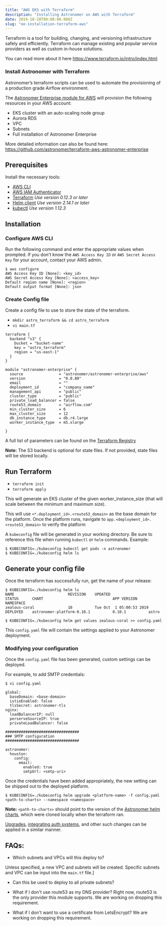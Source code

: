 ```yaml
---
title: "AWS EKS with Terraform"
description: "Installing Astronomer on AWS with Terraform"
date: 2019-10-28T00:00:00.000Z
slug: "ee-installation-terraform-aws"
---
```


Terraform is a tool for building, changing, and versioning infrastructure safely and efficiently. Terraform can manage existing and popular service providers as well as custom in-house solutions.

You can read more about it here https://www.terraform.io/intro/index.html

### Install Astronomer with Terraform

Astronomer’s terraform scripts can be used to automate the provisioning of a production grade Airflow environment.

The [Astronomer Enterprise module for AWS](https://registry.terraform.io/modules/astronomer/astronomer-enterprise/aws/0.0.80) will provision the following resources in your AWS account:
* EKS cluster with an auto-scaling node group
* Aurora RDS
* VPC
* Subnets
* Full installation of Astronomer Enterprise 

More detailed information can also be found here:
https://github.com/astronomer/terraform-aws-astronomer-enterprise

## Prerequisites

Install the necessary tools:

* [AWS CLI](https://docs.aws.amazon.com/cli/latest/userguide/cli-chap-install.html)
* [AWS IAM Authenticator](https://docs.aws.amazon.com/eks/latest/userguide/install-aws-iam-authenticator.html)
* [Terraform](https://www.terraform.io/downloads.html) *Use version 0.12.3 or later*
* [Helm client](https://github.com/helm/helm#install) *Use version 2.14.1 or later*
* [kubectl](https://kubernetes.io/docs/tasks/tools/install-kubectl/) *Use version 1.12.3*


## Installation

### Configure AWS CLI
Run the following command and enter the appropriate values when prompted. If you don't know the `AWS Access Key ID` or `AWS Secret Access Key` for your account, contact your AWS admin.

```
$ aws configure
AWS Access Key ID [None]: <key_id>
AWS Secret Access Key [None]: <access_key>
Default region name [None]: <region>
Default output format [None]: json
```

### Create Config file

Create a config file to use to store the state of the terraform.

* `mkdir astro_terraform && cd astro_terraform`
* `vi main.tf`

```
terraform {
  backend "s3" {
	bucket = "bucket-name"
	key	= "astro_terraform"
	region = "us-east-1"
  }
}

module "astronomer-enterprise" {
  source                = "astronomer/astronomer-enterprise/aws"
  version               = "0.0.80"
  email                 = ""
  deployment_id         = "company_name"
  management_api        = "public"
  cluster_type          = "public"
  private_load_balancer = false
  route53_domain        = "airflow.com"
  min_cluster_size      = 6
  max_cluster_size      = 12
  db_instance_type      = db.r4.large
  worker_instance_type  = m5.xlarge

}
```

A full list of parameters can be found on the [Terraform Registry](https://registry.terraform.io/modules/astronomer/astronomer-aws/aws/1.1.29)


**Note:** The S3 backend is optional for state files. If not provided, state files will be stored locally.

## Run Terraform
* `terraform init`
* `terraform apply`

This will generate an EKS cluster of the given worker_instance_size (that will scale between the minimum and maximum size).

This will use `<*.deployment_id>.<route53_domain>` as the base domain for the platform. Once the platform runs, navigate to `app.<deployment_id>.<route53_domain>` to verify the platform

A `kubeconfig` file will be generated in your working directory. Be sure to reference this file when running `kubectl` or `helm` commands. Example:
```
$ KUBECONFIG=./kubeconfig kubectl get pods -n astronomer
$ KUBECONFIG=./kubeconfig helm ls
```

## Generate your config file

Once the terraform has successfully run, get the name of your release:

```
$ KUBECONFIG=./kubeconfig helm ls
NAME                       	REVISION	UPDATED                 	STATUS  	CHART                             	APP VERSION   	NAMESPACE                             
zealous-coral              	10      	Tue Oct  1 05:00:53 2019	DEPLOYED	astronomer-platform-0.10.1        	0.10.1        	astro     

$ KUBECONFIG=./kubeconfig helm get values zealous-coral >> config.yaml
```

This `config.yaml` file will contain the settings applied to your Astronomer deployment. 

### Modifying your configuration

Once the `config.yaml` file has been generated, custom settings can be deployed.

For example, to add SMTP credentials:

```
$ vi config.yaml

global:
  baseDomain: <base-domain>
  istioEnabled: false
  tlsSecret: astronomer-tls
nginx:
  loadBalancerIP: null
  perserveSourceIP: true
  privateLoadBalancer: false

#################################
### SMTP configuration
#################################  

astronomer:
  houston:
    config:
      email:
        enabled: true
        smtpUrl: <smtp-uri>

```

Once the credentials have been added appropriately, the new setting can be shipped out to the deployed platform.

```
$ KUBECONFIG=./kubeconfig helm upgrade <platform-name> -f config.yaml <path-to-charts> --namespace <namespace>
```

**Note:** `<path-to-charts>` should point to the version of the [Astronomer helm charts](https://github.com/astronomer/helm.astronomer.io), which were cloned locally when the terraform ran.

[Upgrades](https://www.astronomer.io/docs/ee-upgrade-guide/), [integrating auth systems](https://www.astronomer.io/docs/ee-integrating-auth-systems/), and other such changes can be applied in a similar manner.


## FAQs:

- Which subnets and VPCs will this deploy to?

Unless specified, a new VPC and subnets will be created. Specific subnets and VPC can be input into the `main.tf` file.]

- Can this be used to deploy to all private subnets?

- What if I don't use route53 as my DNS provider?
Right now, route53 is the only provider this module supports. We are working on dropping this requirement.

- What if I don't want to use a certificate from LetsEncrypt?
We are working on dropping this requirement.
